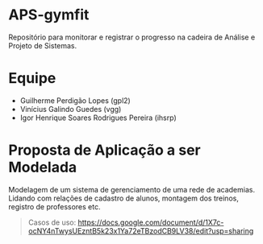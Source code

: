 # APS-gymfit
Repositório para monitorar e registrar o progresso na cadeira de Análise e Projeto de Sistemas.

# Equipe
- Guilherme Perdigão Lopes (gpl2)
- Vinícius Galindo Guedes (vgg)
- Igor Henrique Soares Rodrigues Pereira (ihsrp)

# Proposta de Aplicação a ser Modelada
Modelagem de um sistema de gerenciamento de uma rede de academias. Lidando com relações de cadastro de alunos, montagem dos treinos, registro de professores etc.

> Casos de uso: https://docs.google.com/document/d/1X7c-ocNY4nTwysUEzntB5k23x1Ya72eTBzodCB9LV38/edit?usp=sharing
